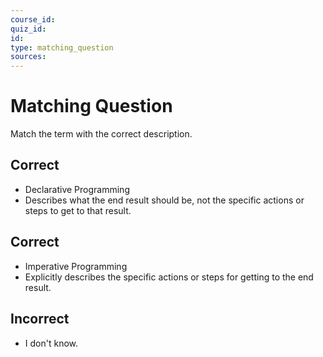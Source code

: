 ```yaml
---
course_id:
quiz_id:
id:
type: matching_question
sources:
---
```


# Matching Question

Match the term with the correct description.

## Correct

- Declarative Programming
- Describes what the end result should be, not the specific actions or steps to
  get to that result.

## Correct

- Imperative Programming
- Explicitly describes the specific actions or steps for getting to the end
  result.

## Incorrect

- I don't know.
